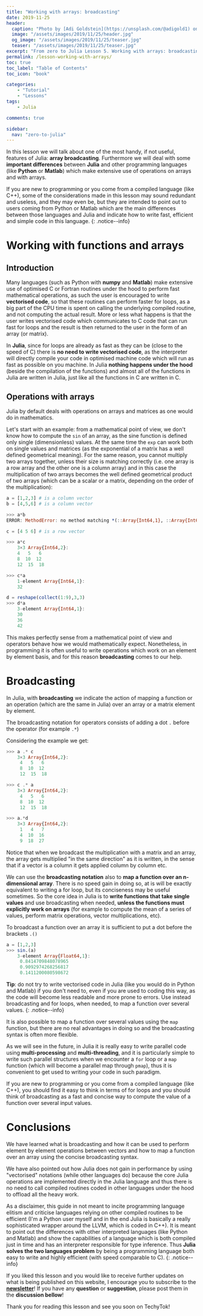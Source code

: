 ```yaml
---
title: "Working with arrays: broadcasting" 
date: 2019-11-25
header:
  caption: "Photo by [Adi Goldstein](https://unsplash.com/@adigold1) on [Unsplash](https://unsplash.com/)"
  image: "/assets/images/2019/11/25/header.jpg"
  og_image: "/assets/images/2019/11/25/teaser.jpg"
  teaser: "/assets/images/2019/11/25/teaser.jpg"
excerpt: "From zero to Julia Lesson 5. Working with arrays: broadcasting"
permalink: /lesson-working-with-arrays/
toc: true
toc_label: "Table of Contents"
toc_icon: "book"

categories:
    - "Tutorial"
    - "Lessons"
tags:
    - Julia

comments: true

sidebar:
  nav: "zero-to-julia"
---
```




In this lesson we will talk about one of the most handy, if not useful, features of Julia: **array broadcasting**. Furthermore we will deal with some **important differences** between **Julia** and other programming languages (like **Python** or **Matlab**) which make extensive use of operations on arrays and with arrays.

If you are new to programming or you come from a compiled language (like C++), some of the considerations made in this lesson may sound redundant and useless, and they may even be, but they are intended to point out to users coming from Python or Matlab which are the main differences between those languages and Julia and indicate how to write fast, efficient and simple code in this language. 
{: .notice--info}

# Working with functions and arrays

## Introduction

Many languages (such as Python with **numpy** and **Matlab**) make extensive use of optimised C or Fortran routines under the hood to perform fast mathematical operations, as such the user is encouraged to write **vectorised code**, so that these routines can perform faster for loops, as a big part of the CPU time is spent on calling the underlying compiled routine, and not computing the actual result. More or less what happens is that the user writes vectorised code which communicates to C code that can run fast for loops and the result is then returned to the user in the form of an array (or matrix).

In **Julia**, since for loops are already as fast as they can be (close to the speed of C) there is **no need to write vectorised code**, as the interpreter will directly compile your code in optimised machine code which will run as fast as possible on you machine. In Julia **nothing happens under the hood** (beside the compilation of the functions) and almost all of the functions in Julia are written in Julia, just like all the functions in C are written in C. 

## Operations with arrays

Julia by default deals with operations on arrays and matrices as one would do in mathematics.

Let's start with an example: from a mathematical point of view, we don't know how to compute the `sin` of an array, as the sine function is defined only single (dimensionless) values. At the same time the `exp` can work both on single values and matrices (as the exponential of a matrix has a well defined geometrical meaning). For the same reason, you cannot multiply two arrays together, unless their size is matching correctly (i.e. one array is a row array and the other one is a column array) and in this case the multiplication of two arrays becomes the well defined geometrical product of two arrays (which can be a scalar or a matrix, depending on the order of the multiplication):

```julia
a = [1,2,3] # is a column vector
b = [4,5,6] # is a column vector

>>> a*b
ERROR: MethodError: no method matching *(::Array{Int64,1}, ::Array{Int64,1})

c = [4 5 6] # is a row vector

>>> a*c
	3×3 Array{Int64,2}:
  	4   5   6
  	8  10  12
 	12  15  18

>>> c*a
	1-element Array{Int64,1}:
 	32

d = reshape(collect(1:9),3,3)
>>> d*a
	3-element Array{Int64,1}:
 	30
 	36
 	42
```

This makes perfectly sense from a mathematical point of view and operators behave how we would mathematically expect. Nonetheless, in programming it is often useful to write operations which work on an element by element basis, and for this reason **broadcasting** comes to our help.

# Broadcasting

In Julia, with **broadcasting** we indicate the action of mapping a function or an operation (which are the same in Julia) over an array or a matrix element by element. 

The broadcasting notation for operators consists of adding a dot `.` before the operator (for example `.*`)

Considering the example we get:

```julia
>>> a .* c
	3×3 Array{Int64,2}:
  	 4   5   6
  	 8  10  12
 	 12  15  18

>>> c .* a
	3×3 Array{Int64,2}:
  	 4   5   6
  	 8  10  12
 	 12  15  18

>>> a.*d
	3×3 Array{Int64,2}:
	 1   4   7
 	 4  10  16
 	 9  18  27
```

Notice that when we broadcast the multiplication with a matrix and an array, the array gets multiplied "in the same direction" as it is written, in the sense that if a vector is a column it gets applied column by column etc. 

We can use the **broadcasting notation** also to **map a function over an n-dimensional array**. There is no speed gain in doing so, at is will be exactly equivalent to writing a for loop, but its conciseness may be useful sometimes. So the core idea in Julia is to **write functions that take single values** and use broadcasting when needed, **unless the functions must explicitly work on arrays** (for example to compute the mean of a series of values, perform matrix operations, vector multiplications, etc). 

To broadcast a function over an array it is sufficient to put a dot before the brackets `.()` 

```julia
a = [1,2,3]
>>> sin.(a)
    3-element Array{Float64,1}:
     0.8414709848078965
     0.9092974268256817
     0.1411200080598672
```

**Tip**: do not try to write vectorised code in Julia (like you would do in Python and Matlab) if you don't need to, even if you are used to coding this way, as the code will become less readable and more prone to errors. Use instead broadcasting and for loops, when needed, to map a function over several values. 
{: .notice--info}

It is also possible to map a function over several values using the `map` function, but there are no real advantages in doing so and the broadcasting syntax is often more flexible. 

As we will see in the future, in Julia it is really easy to write parallel code using **multi-processing** and **multi-threading**, and it is particularly simple to write such parallel structures when we encounter a `for` loop or a `map` function (which will become a parallel map through `pmap`), thus it is convenient to get used to writing your code in such paradigm.

If you are new to programming or you come from a compiled language (like C++), you should find it easy to think in terms of for loops and you should think of broadcasting as a fast and concise way to compute the value of a function over several input values. 

# Conclusions

We have learned what is broadcasting and how it can be used to perform element by element operations between vectors and how to map a function over an array using the concise broadcasting syntax. 

We have also pointed out how Julia does not gain in performance by using "vectorised" notations (while other languages do) because the core Julia operations are implemented directly in the Julia language and thus there is no need to call compiled routines coded in other languages under the hood to offload all the heavy work. 

As a disclaimer, this guide in not meant to incite programming language elitism and criticise languages relying on other compiled routines to be efficient (I'm a Python user myself and in the end Julia is basically a really sophisticated wrapper around the LLVM, which is coded in C++). It is meant to point out the differences with other interpreted languages (like Python and Matlab) and show the capabilities of a language which is both compiled just in time and has an interpreter responsible for type inference. Thus **Julia solves the two languages problem** by being a programming language both easy to write and highly efficient (with speed comparable to C).
{: .notice--info}

If you liked this lesson and you would like to receive further updates on what is being published on this website, I encourage you to subscribe to the [**newsletter**]( https://techytok.com/newsletter/ )! If you have any **question** or **suggestion**, please post them in the **discussion bellow**! 

Thank you for reading this lesson and see you soon on TechyTok!